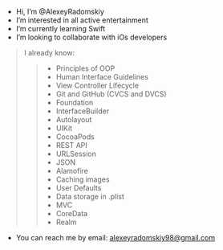 - Hi, I’m @AlexeyRadomskiy
- I’m interested in all active entertainment
- I’m currently learning Swift
- I’m looking to collaborate with iOs developers


> I already know:
>>  * Principles of OOP
>>  * Human Interface Guidelines
>>  * View Controller Lifecycle
>>  * Git and GitHub (CVCS and DVCS)
>>  * Foundation
>>  * InterfaceBuilder
>>  * Autolayout
>>  * UIKit
>>  * CocoaPods
>>  * REST API
>>  * URLSession
>>  * JSON
>>  * Alamofire
>>  * Caching images
>>  * User Defaults
>>  * Data storage in .plist
>>  * MVC
>>  * CoreData
>>  * Realm
    
- You can reach me by email: alexeyradomskiy98@gmail.com

